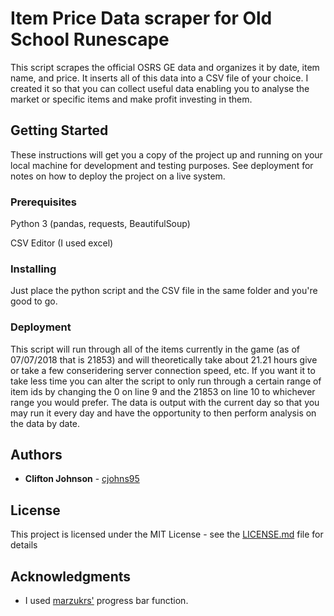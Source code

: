 # Item Price Data scraper for Old School Runescape

This script scrapes the official OSRS GE data and organizes it by date, item name, and price. It inserts all of this data into a CSV file of your choice. I created it so that you can collect useful data enabling you to analyse the market or specific items and make profit investing in them.

## Getting Started

These instructions will get you a copy of the project up and running on your local machine for development and testing purposes. See deployment for notes on how to deploy the project on a live system.

### Prerequisites

Python 3 (pandas, requests, BeautifulSoup)
  
CSV Editor (I used excel)

### Installing

Just place the python script and the CSV file in the same folder and you're good to go.

### Deployment

This script will run through all of the items currently in the game (as of 07/07/2018 that is 21853) and will theoretically take about  21.21 hours give or take a few conseridering server connection speed, etc. If you want it to take less time you can alter the script to only run through a certain range of item ids by changing the 0 on line 9 and the 21853 on line 10 to whichever range you would prefer. The data is output with the current day so that you may run it every day and have the opportunity to then perform analysis on the data by date.

## Authors

* **Clifton Johnson** - [cjohns95](https://github.com/cjohns95)

## License

This project is licensed under the MIT License - see the [LICENSE.md](LICENSE.md) file for details

## Acknowledgments

* I used [marzukrs'](https://gist.github.com/marzukr/3ca9e0a1b5881597ce0bcb7fb0adc549) progress bar function.
